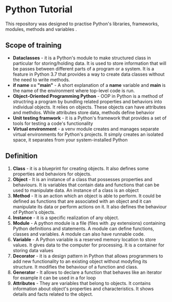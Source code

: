 # Python Tutorial
This repository was designed to practise Python's libraries, frameworks, modules, methods and variables . 

## Scope of training

- **Dataclasses** - it is a Python's module to make structured class in particular for storing/holding data. It is used to store information that will be passes between different parts of a program or a system. It is a feature in Python 3.7 that provides a way to create data classes without the need to write methods.
- **if __name__ == "__main__"** - A short explanation of a __name__ variable and __main__ is the name of the environment where top-level code is run. 
- **Object-Oriented Programming Python** - OOP in Python is a method of structring a program by bundling related properties and behaviors into individual objects. It relies on objects. These objects can have attributes and methdos. While attributes store data, methods define behavior
- **Unit testing framwork** - it is a Python's framework that provides a set of tools for testing a code's functionality
- **Virtual environment** - a venv module creates and manages separate virtual environments for Python's projects. It simply creates an isolated space, it separates from your system-installed Python

## Definition

1. **Class** - it is a blueprint for creating objects. It also defines some properties and behaviors for objects.
2. **Object** - It is an instance of a class that possesses properties and behaviours. It is variables that contain data and functions that can be used to manipulate data. An instance of a class is an object
3. **Method** - It is an action which an object is able to perform. It could be defined as functions that are associated with an object and it can manipulate its data or perform actions on it. It also defines the behaviour of Python's objects.
4. **Instance** - it is a specific realization of any object.
5. **Module** - A python module is a file (files with .py extensions) containing Python definitions and statements. A module can define functions, classes and variables. A module can also have runnable code.
6. **Variable** - A Python variable is a reserved memory location to store values. It gives data to the computer for processing. It is a container for storing data values
7. **Decorator** - it is a design pattern in Python that allows programmers to add new functionality to an existing object without modyfing its structure. It modifies the behaviour of a function and class.
8. **Generator** - It allows to declare a function that behaves like an iterator for example it can be used in a for loop
9. **Attributes** - They are variables that belong to objects. It contains information about object's properties and characteristics. It shows details and facts related to the object.
